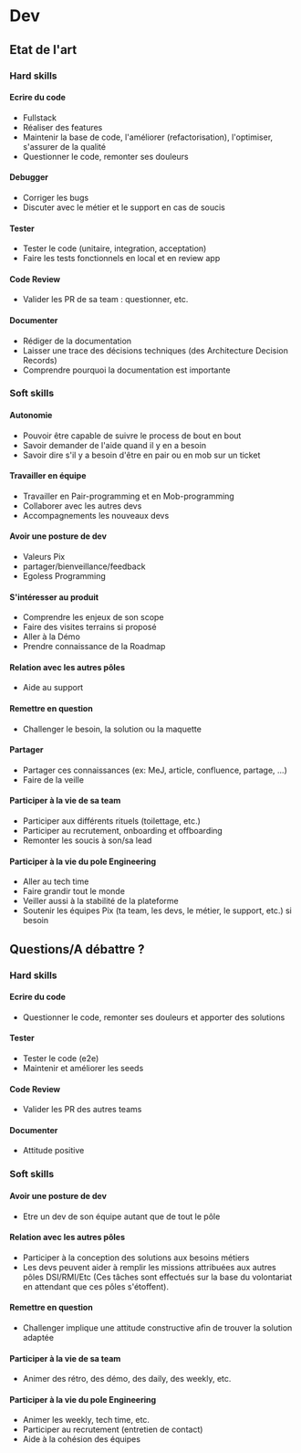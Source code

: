 # Dev

## Etat de l'art

### Hard skills

#### Ecrire du code

* Fullstack
* Réaliser des features
* Maintenir la base de code, l'améliorer (refactorisation), l'optimiser, s'assurer de la qualité
* Questionner le code, remonter ses douleurs

#### Debugger

* Corriger les bugs
* Discuter avec le métier et le support en cas de soucis
  
#### Tester

* Tester le code (unitaire, integration, acceptation)
* Faire les tests fonctionnels en local et en review app

#### Code Review

* Valider les PR de sa team : questionner, etc.

#### Documenter

* Rédiger de la documentation
* Laisser une trace des décisions techniques (des Architecture Decision Records)
* Comprendre pourquoi la documentation est importante

### Soft skills

#### Autonomie

* Pouvoir être capable de suivre le process de bout en bout
* Savoir demander de l'aide quand il y en a besoin
* Savoir dire s'il y a besoin d'être en pair ou en mob sur un ticket

#### Travailler en équipe

* Travailler en Pair-programming et en Mob-programming
* Collaborer avec les autres devs
* Accompagnements les nouveaux devs

#### Avoir une posture de dev

* Valeurs Pix
* partager/bienveillance/feedback
* Egoless Programming

#### S'intéresser au produit

* Comprendre les enjeux de son scope
* Faire des visites terrains si proposé
* Aller à la Démo
* Prendre connaissance de la Roadmap

#### Relation avec les autres pôles

* Aide au support

#### Remettre en question

* Challenger le besoin, la solution ou la maquette

#### Partager

* Partager ces connaissances (ex: MeJ, article, confluence, partage, ...)
* Faire de la veille

#### Participer à la vie de sa team

* Participer aux différents rituels (toilettage, etc.)
* Participer au recrutement, onboarding et offboarding
* Remonter les soucis à son/sa lead

#### Participer à la vie du pole Engineering

* Aller au tech time
* Faire grandir tout le monde
* Veiller aussi à la stabilité de la plateforme
* Soutenir les équipes Pix (ta team, les devs, le métier, le support, etc.) si besoin

## Questions/A débattre ?

### Hard skills

#### Ecrire du code

* Questionner le code, remonter ses douleurs et apporter des solutions

#### Tester

* Tester le code (e2e)
* Maintenir et améliorer les seeds

#### Code Review

* Valider les PR des autres teams

#### Documenter

* Attitude positive

### Soft skills

#### Avoir une posture de dev

* Etre un dev de son équipe autant que de tout le pôle

#### Relation avec les autres pôles

* Participer à la conception des solutions aux besoins métiers
* Les devs peuvent aider à remplir les missions attribuées aux autres pôles DSI/RMI/Etc (Ces tâches sont effectués sur la base du volontariat en attendant que ces pôles s'étoffent).

#### Remettre en question

* Challenger implique une attitude constructive afin de trouver la solution adaptée

#### Participer à la vie de sa team

* Animer des rétro, des démo, des daily, des weekly, etc.

#### Participer à la vie du pole Engineering

* Animer les weekly, tech time, etc.
* Participer au recrutement (entretien de contact)
* Aide à la cohésion des équipes
